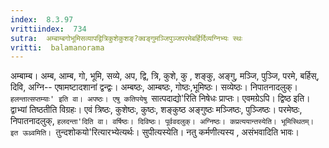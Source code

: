 ```yaml
---
index:  8.3.97
vrittiindex:  734
sutra:  अम्बाम्बगोभूमिसव्यापद्वित्रिकुशेकुशङ्?क्वङ्गुमञ्जिपुञ्जपरमेबर्हिर्दिव्यग्निभ्यः स्थः
vritti:  balamanorama 
---
```


अम्बाम्ब। अम्ब, आम्ब, गो, भूमि, सव्ये, अप, द्वि, त्रि, कुशे, कु , शङ्कु, अङ्गु, मञ्जि, पुञ्जि, परमे, बर्हिस्, दिवि, अग्नि-- एषामष्टादशानां द्वन्द्वः। अम्बष्ठः, आम्बष्ठः, गोष्ठः,भूमिष्ठः। सव्येष्ठः। निपातनादलुक्। `हलन्तात्सप्तम्याः' इति वा। अपष्ठः। एषु कतिपयेषु `सात्पदाद्यो'रिति निषेधः प्राप्तः। एवमग्रेऽपि। द्विष्ठ इति। द्वाभ्यां तिष्ठतीति विग्रहः। एवं त्रिष्ठः, कुशेष्ठः, कुष्ठः, शङ्कुष्ठ अङ्गुष्ठः मञ्जिष्ठः, पुञ्जिष्ठः। परमेष्ठः, निपातनादलुक्, `हलदन्ता'दिति वा। वर्षिष्ठः। दिविष्ठः। पूर्ववदलुक्। अग्निष्ठः। कप्रत्ययान्तस्येति। भूमिस्थितम्। इत ऊध्र्वमिति। `तुन्दशोकयो'रित्यारभ्येत्यर्थः। सुपीत्यस्येति। नतु कर्मणीत्यस्य , असंभवादिति भावः। 

